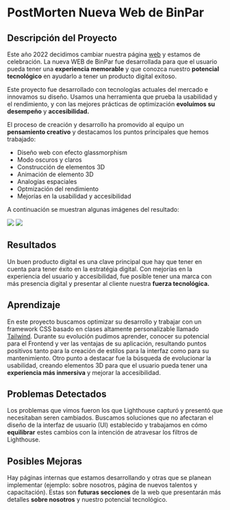 # PostMorten Nueva Web de BinPar

## Descripción del Proyecto
Este año 2022 decidimos cambiar nuestra página [web](https://www.binpar.com) y estamos de celebración.
La nueva WEB de BinPar fue desarrollada para que el usuario pueda tener una **experiencia memorable** y que conozca nuestro **potencial tecnológico** en ayudarlo a tener un producto digital exitoso.

Este proyecto fue desarrollado con tecnologías actuales del mercado e innovamos su diseño. Usamos una herramienta que prueba la usabilidad y el rendimiento, y con las mejores prácticas de optimización **evoluímos su desempeño** y **accesibilidad.**

El proceso de creación y desarrollo ha promovido al equipo un **pensamiento creativo** y destacamos los puntos principales que hemos trabajado:

* Diseño web con efecto glassmorphism
* Modo oscuros y claros
* Construcción de elementos 3D
* Animación de elemento 3D
* Analogías espaciales
* Optmización del rendimiento
* Mejorías en la usabilidad y accesibilidad

A continuación se muestran algunas imágenes del resultado:

<div class="imgWrapper">
  <img src="raw.githubusercontent.com/FelipeFontouraBr/BinPar/binpar-docs/develop/img/binparwebdark.png"  />
  <img src="raw.githubusercontent.com/BinPar/binpar-docs/develop/img/binparweblight.png"  />
</div>

## Resultados
Un buen producto digital es una clave principal que hay que tener en cuenta para tener éxito en la estratégia digital. Con mejorías en la experiencia del usuario y accesibilidad, fue posible tener una marca con más presencia digital y presentar al cliente nuestra **fuerza tecnológica.**

## Aprendizaje
En este proyecto buscamos optimizar su desarrollo y trabajar con un framework CSS basado en clases altamente personalizable llamado [Tailwind](https://tailwindcss.com/).
Durante su evolución pudimos aprender, conocer su potencial para el Frontend y ver las ventajas de su aplicación, resultando puntos positivos tanto para la creación de estilos para la interfaz como para su mantenimiento.
Otro punto a destacar fue la búsqueda de evolucionar la usabilidad, creando elementos 3D para que el usuario pueda tener una **experiencia más inmersiva** y mejorar la accesibilidad.

## Problemas Detectados
Los problemas que vimos fueron los que Lighthouse capturó y presentó que necesitaban seren cambiados. Buscamos soluciones que no afectaran el diseño de la interfaz de usuario (UI) establecido y trabajamos en cómo **equilibrar** estes cambios con la intención de atravesar los filtros de Lighthouse.

## Posibles Mejoras
Hay páginas internas que estamos desarrollando y otras que se planean implementar (ejemplo: sobre nosotros, página de nuevos talentos y capacitación). Estas son **futuras secciones** de la web que presentarán más detalles **sobre nosotros** y nuestro potencial tecnológico.
